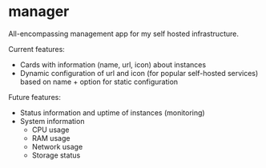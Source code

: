 # manager

All-encompassing management app for my self hosted infrastructure.

Current features:
- Cards with information (name, url, icon) about instances
- Dynamic configuration of url and icon (for popular self-hosted services) based on name + option for static configuration

Future features:
- Status information and uptime of instances (monitoring)
- System information
    - CPU usage
    - RAM usage
    - Network usage
    - Storage status
